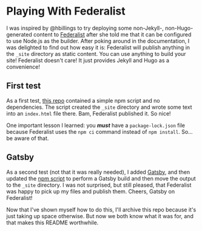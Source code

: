 # Playing With Federalist

I was inspired by @hbillings to try deploying some non-Jekyll-, non-Hugo-
generated content to [Federalist](https://federalist.18f.gov) after she told me
that it can be configured to use Node.js as the builder. After poking around in
the documentation, I was delighted to find out how easy it is: Federalist will
publish anything in the `_site` directory as static content. You can use
anything to build your site! Federalist doesn't care! It just provides Jekyll
and Hugo as a convenience!

## First test

As a first test, [this repo](119481f) contained a simple npm script and no
dependencies. The script created the `_site` directory and wrote some text into
an `index.html` file there. Bam, Federalist published it. So nice!

One important lesson I learned: you ***must*** have a `package-lock.json` file
because Federalist uses the `npm ci` command instead of `npm install`. So... be
aware of that.

## Gatsby

As a second test (not that it was really needed), I added
[Gatsby](gatsbyjs.com), and then updated the [npm script](e2d7afa) to perform a
Gatsby build and then move the output to the `_site` directory. I was not
surprised, but still pleased, that Federalist was happy to pick up my files and
publish them. Cheers, Gatsby on Federalist!

Now that I've shown myself how to do this, I'll archive this repo because it's
just taking up space otherwise. But now we both know what it was for, and that
makes this README worthwhile.
